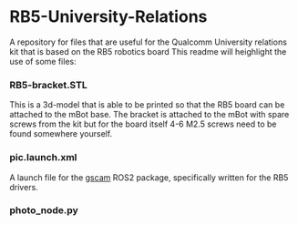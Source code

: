 # RB5-University-Relations
A repository for files that are useful for the Qualcomm University relations kit that is based on the RB5 robotics board
This readme will heighlight the use of some files:

### RB5-bracket.STL
This is a 3d-model that is able to be printed so that the RB5 board can be attached to the mBot base. The bracket is attached to the mBot with spare screws from the kit but for the board itself 4-6 M2.5 screws need to be found somewhere yourself.

### pic.launch.xml
A launch file for the [gscam](https://github.com/ros-drivers/gscam) ROS2 package, specifically written for the RB5 drivers.

### photo_node.py
